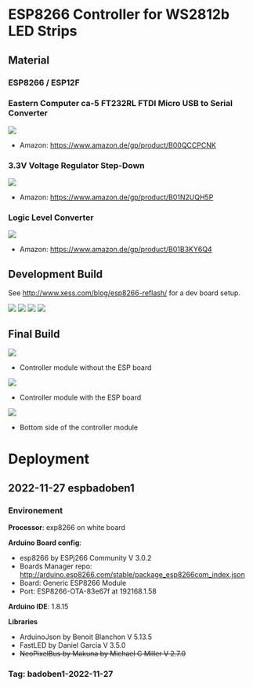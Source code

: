 # ESP8266 Controller for WS2812b LED Strips

## Material

### ESP8266 / ESP12F


### Eastern Computer ca-5 FT232RL FTDI Micro USB to Serial Converter

<img src="doc/assets/EasternFT232RL.jpg"/>

* Amazon: https://www.amazon.de/gp/product/B00QCCPCNK

### 3.3V Voltage Regulator Step-Down

<img src="doc/assets/41WDMsouNcL.jpg"/>

* Amazon: https://www.amazon.de/gp/product/B01N2UQH5P

### Logic Level Converter

<img src="doc/assets/41wG3-w76TL.jpg"/>

* Amazon: https://www.amazon.de/gp/product/B01B3KY6Q4

## Development Build

See http://www.xess.com/blog/esp8266-reflash/ for a dev board setup.


<img src="doc/assets/devsystem-perspective.jpg"/>

<img src="doc/assets/devboard-only-top-unpopulated.jpg"/>

<img src="doc/assets/devboard-top-populated.jpg"/>

<img src="doc/assets/devboard-bottom.jpg"/>


## Final Build

<img src="doc/assets/controller-top-unpopulated.jpg">

* Controller module without the ESP board

<img src="doc/assets/controller-top-populated.jpg">

* Controller module with the ESP board

<img src="doc/assets/controller-bottom.jpg">

* Bottom side of the controller module

# Deployment

## 2022-11-27 espbadoben1

### Environement

**Processor**: exp8266 on white board

**Arduino Board config**: 
* esp8266 by ESPj266 Community V 3.0.2
* Boards Manager repo: http://arduino.esp8266.com/stable/package_esp8266com_index.json
* Board: Generic ESP8266 Module
* Port: ESP8266-OTA-83e67f at 192168.1.58

**Arduino IDE**: 1.8.15

**Libraries**
* ArduinoJson by Benoit Blanchon V 5.13.5
* FastLED by Daniel Garcia V 3.5.0
* ~~NeoPixelBus by Makuna by Michael C Miller V 2.7.0~~

### Tag: badoben1-2022-11-27
